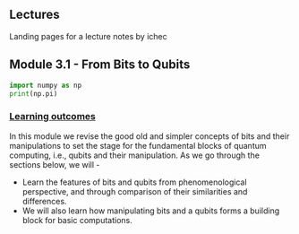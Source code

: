 ## Lectures

Landing pages for a lecture notes by ichec



## Module 3.1 - From Bits to Qubits


```python {cmd=true}
import numpy as np
print(np.pi)
```

### [Learning outcomes](#learning-outcome)

In this module we revise the good old and simpler concepts of bits and their manipulations to set the stage for the fundamental blocks of quantum computing, i.e., qubits and their manipulation. As we go through the sections below, we will -


- Learn the features of bits and qubits from phenomenological perspective, and through comparison of their similarities and differences.
- We will also learn how manipulating bits and a qubits forms a building block for basic computations.

